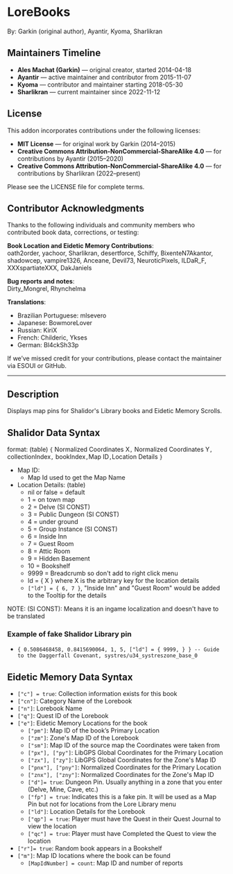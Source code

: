 # LoreBooks

By: Garkin (original author), Ayantir, Kyoma, Sharlikran

## Maintainers Timeline

- **Ales Machat (Garkin)** — original creator, started 2014-04-18  
- **Ayantir** — active maintainer and contributor from 2015-11-07  
- **Kyoma** — contributor and maintainer starting 2018-05-30  
- **Sharlikran** — current maintainer since 2022-11-12

## License

This addon incorporates contributions under the following licenses:

- **MIT License** — for original work by Garkin (2014–2015)  
- **Creative Commons Attribution-NonCommercial-ShareAlike 4.0** — for contributions by Ayantir (2015–2020)  
- **Creative Commons Attribution-NonCommercial-ShareAlike 4.0** — for contributions by Sharlikran (2022–present)

Please see the LICENSE file for complete terms.

## Contributor Acknowledgments

Thanks to the following individuals and community members who contributed book data, corrections, or testing:

**Book Location and Eidetic Memory Contributions**:  
oath2order, yachoor, Sharlikran, desertforce, Schiffy, BixenteN7Akantor, shadowcep, vampire1326, Anceane, Devil73, NeuroticPixels, ILDaR_F, XXXspartiateXXX, DakJaniels

**Bug reports and notes**:  
Dirty_Mongrel, Rhynchelma

**Translations**:  
- Brazilian Portuguese: mlsevero  
- Japanese: BowmoreLover  
- Russian: KiriX  
- French: Childeric, Ykses  
- German: Bl4ckSh33p

If we’ve missed credit for your contributions, please contact the maintainer via ESOUI or GitHub.

---

## Description

Displays map pins for Shalidor's Library books and Eidetic Memory Scrolls.

## Shalidor Data Syntax

format: (table) `{` Normalized Coordinates X`,` Normalized Coordinates Y`,` collectionIndex`,` bookIndex`,`Map ID`,`Location Details `}`

- Map ID:
  - Map Id used to get the Map Name
- Location Details: (table)
  - nil or false = default
  - 1 = on town map
  - 2 = Delve (SI CONST)
  - 3 = Public Dungeon (SI CONST)
  - 4 = under ground
  - 5 = Group Instance (SI CONST)
  - 6 = Inside Inn
  - 7 = Guest Room
  - 8 = Attic Room
  - 9 = Hidden Basement
  - 10 = Bookshelf
  - 9999 = Breadcrumb so don't add to right click menu
  - ld = { X } where X is the arbitrary key for the location details
  - `["ld"] = { 6, 7 }`, "Inside Inn" and "Guest Room" would be added to the Tooltip for the details

NOTE: (SI CONST): Means it is an ingame localization and doesn't have to be translated

### Example of fake Shalidor Library pin

- `{ 0.5086468458, 0.8415690064, 1, 5, ["ld"] = { 9999, } } -- Guide to the Daggerfall Covenant, systres/u34_systreszone_base_0`

## Eidetic Memory Data Syntax

- `["c"] = true`: Collection information exists for this book
- `["cn"]`: Category Name of the Lorebook
- `["n"]`: Lorebook Name
- `["q"]`: Quest ID of the Lorebook
- `["e"]`: Eidetic Memory Locations for the book
  - `["pm"]`: Map ID of the book’s Primary Location
  - `["zm"]`: Zone's Map ID of the Lorebook
  - `["sm"]`: Map ID of the source map the Coordinates were taken from
  - `["px"], ["py"]`: LibGPS Global Coordinates for the Primary Location
  - `["zx"], ["zy"]`: LibGPS Global Coordinates for the Zone's Map ID
  - `["pnx"], ["pny"]`: Normalized Coordinates for the Primary Location
  - `["znx"], ["zny"]`: Normalized Coordinates for the Zone's Map ID
  - `["d"]= true`: Dungeon Pin. Usually anything in a zone that you enter (Delve, Mine, Cave, etc.)
  - `["fp"] = true`: Indicates this is a fake pin. It will be used as a Map Pin but not for locations from the Lore Library menu
  - `["ld"]`: Location Details for the Lorebook
  - `["qp"] = true`: Player must have the Quest in their Quest Journal to view the location
  - `["qc"] = true`: Player must have Completed the Quest to view the location
- `["r"]= true`: Random book appears in a Bookshelf
- `["m"]`: Map ID locations where the book can be found
  - `[MapIdNumber] = count`: Map ID and number of reports
